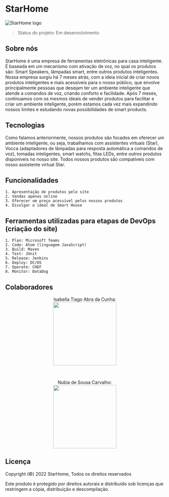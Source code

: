 # StarHome
![StarHome logo](https://user-images.githubusercontent.com/128197236/228922347-87e9a48c-b607-472e-98f5-3df09687fc55.jpeg)
> Status do projeto: Em desenvolvimento
## Sobre nós
StarHome é uma empresa de ferramentas eletrônicas para casa inteligente. É baseada em um mecanismo com ativação de voz, no qual os produtos são: Smart Speakers, lâmpadas smart, entre outros produtos inteligentes. Nossa empresa surgiu há 7 meses atrás, com a ideia inicial de criar novos produtos inteligentes e mais acessíveis para o nosso público, que envolve principalmente pessoas que desejam ter um ambiente inteligente que atende a comandos de voz, criando conforto e facilidade. Após 7 meses, continuamos com os mesmos ideais de vender produtos para facilitar e criar um ambiente inteligente, porém estamos cada vez mais expandindo nossos limites e estudando novas possibilidades de smart products.

## Tecnologias
  Como falamos anteriormente, nossos produtos são focados em oferecer um ambiente inteligente, ou seja, trabalhamos com assistentes virtuais (Star), Vocca (adaptadores de lâmpadas para resposta automática a comandos de voz), tomadas inteligentes, smart watchs, fitas LEDs, entre outros produtos disponíveis no nosso site. Todos nossos produtos são compatíveis com nosso assistente virtual Star.

## Funcionalidades
```
1. Apresentação de produtos pelo site
2. Vendas apenas online
3. Oferecer um preço acessível pelos nossos produtos
4. Divulgar o ideal de Smart House
```


## Ferramentas utilizadas para etapas de DevOps (criação do site)
```
1. Plan: Microsoft Teams
2. Code: Atom (linguagem JavaScript) 
3. Build: Maven
4. Test: JUnit
5. Release: Jenkins
6. Deploy: DC/OS 
7. Operate: CHEF
8. Monitor: DataDog
```

## Colaboradores
<div align="center">
Isabella Tiago Abra da Cunha:
</div>

<div align="center">
<img src="https://user-images.githubusercontent.com/128197236/228934787-b621ada2-7ce9-49dd-ba92-1e8183587487.jpeg" width="200px" />
</div>

⠀⠀⠀

<div align="center">
Nubia de Sousa Carvalho:
</div>

<div align="center">
<img src="https://user-images.githubusercontent.com/128197236/228932437-4632d5e3-381a-441b-9d46-68386dcfaf3f.jpeg" width="200px" />
</div>


## Licença
Copyright (©) 2022 StarHome,
Todos os direitos reservados 

Este produto é protegido por direitos autorais e distribuído sob
licenças que restringem a cópia, distribuição e descompilação.
